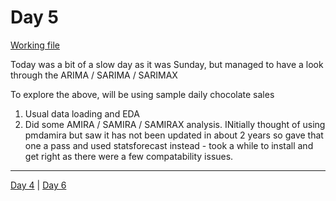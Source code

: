 # Day 5

[Working file](files/Choco_sales.ipynb)

Today was a bit of a slow day as it was Sunday, but managed to have a look through the ARIMA / SARIMA / SARIMAX

To explore the above, will be using sample daily chocolate sales 

1. Usual data loading and EDA
2. Did some AMIRA / SAMIRA / SAMIRAX analysis. INitially thought of using pmdamira but saw it has not been updated in about 2 years so gave that one a pass and used statsforecast instead - took a while to install and get right as there were a few compatability issues. 




----------------
[Day 4](Day4.md) | [Day 6](Day6.md)